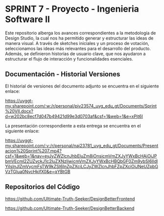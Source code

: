 # SPRINT 7 - Proyecto - Ingenieria Software II

Este repositorio alberga los avances correspondientes a la metodología de Design Studio, la cual nos ha permitido generar y estructurar las ideas de manera visual. A través de sketches iniciales y un proceso de votación, seleccionamos las ideas más relevantes para el desarrollo del producto. Además, se definieron historias de usuario clave, que nos ayudaron a estructurar el flujo de interacción y funcionalidades esenciales.

## Documentación - Historial Versiones

El historial de versiones del documento adjunto se encuentra en el siguiente enlace:

https://uvggt-my.sharepoint.com/:w:/r/personal/piv23574_uvg_edu_gt/Documents/Sprint%20VII.docx?d=w202bc8ecf7d047b49421d99e3d0703af&csf=1&web=1&e=xPjt6I

La presentación correspondiente a esta entrega se encuentra en el siguiente enlace:

https://uvggt-my.sharepoint.com/:v:/r/personal/naj23781_uvg_edu_gt/Documents/Presentacion%20Sprint%207.mp4?csf=1&web=1&nav=eyJyZWZlcnJhbEluZm8iOnsicmVmZXJyYWxBcHAiOiJPbmVEcml2ZUZvckJ1c2luZXNzIiwicmVmZXJyYWxBcHBQbGF0Zm9ybSI6IldlYiIsInJlZmVycmFsTW9kZSI6InZpZXciLCJyZWZlcnJhbFZpZXciOiJNeUZpbGVzTGlua0NvcHkifX0&e=qYBtGB

## Repositorios del Código

https://github.com/Ultimate-Truth-Seeker/DesignBetterFrontend

https://github.com/Ultimate-Truth-Seeker/DesignBetterBackend 
